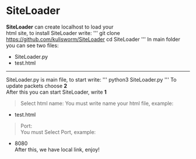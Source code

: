 SiteLoader
====================
**SiteLoader** can create localhost to load your   
html site, to install SiteLoader write:
'''
git clone https://github.com/kulisworm/SiteLoader
cd SiteLoader
'''
In main folder you can see two files:
- SiteLoader.py
- test.html
------------
SiteLoader.py is main file, to start write:
'''
python3 SiteLoader.py
'''
To update packets choose **2**   
After this you can start SiteLoader, write **1**   
> Select html name:
You must write name your html file, example:
- test.html
> Port:  
You must Select Port, example:
- 8080  
After this, we have local link, enjoy! 

